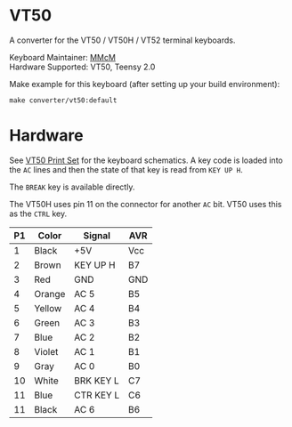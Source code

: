 # VT50

A converter for the VT50 / VT50H / VT52 terminal keyboards.

Keyboard Maintainer: [MMcM](https://github.com/MMcM)  
Hardware Supported: VT50, Teensy 2.0  

Make example for this keyboard (after setting up your build environment):

    make converter/vt50:default

# Hardware

See [VT50 Print Set](http://bitsavers.org/pdf/dec/terminal/vt50/VT50-print-set.pdf) for the keyboard schematics. A key code is loaded into the `AC` lines and then the state of that key is read from `KEY UP H`.

The `BREAK` key is available directly.

The VT50H uses pin 11 on the connector for another `AC` bit. VT50 uses this as the `CTRL` key.

| P1  | Color  | Signal    | AVR |
|-----|--------|-----------|-----|
| 1   | Black  | +5V       | Vcc |
| 2   | Brown  | KEY UP H  | B7  |
| 3   | Red    | GND       | GND |
| 4   | Orange | AC 5      | B5  |
| 5   | Yellow | AC 4      | B4  |
| 6   | Green  | AC 3      | B3  |
| 7   | Blue   | AC 2      | B2  |
| 8   | Violet | AC 1      | B1  |
| 9   | Gray   | AC 0      | B0  |
| 10  | White  | BRK KEY L | C7  |
| 11  | Blue   | CTR KEY L | C6  |
| 11  | Black  | AC 6      | B6  |
